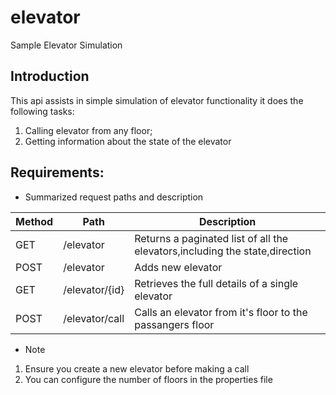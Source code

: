 # elevator
Sample Elevator Simulation

## Introduction
This api assists in simple simulation of elevator functionality it does the following tasks:
1) Calling elevator from any floor;
2) Getting information about the state of the elevator

## Requirements:
- Summarized request paths and description

| Method | Path           | Description                                                                 |
|--------|----------------|-----------------------------------------------------------------------------|
| GET    | /elevator      | Returns a paginated list of all the elevators,including the state,direction |
| POST   | /elevator      | Adds new elevator                                                           |
| GET    | /elevator/{id} | Retrieves the full details of a single elevator                             |
| POST   | /elevator/call | Calls an elevator from it's floor to the passangers floor                   |

- Note
1) Ensure you create a new elevator before making a call 
2) You can configure the number of floors in the properties  file





